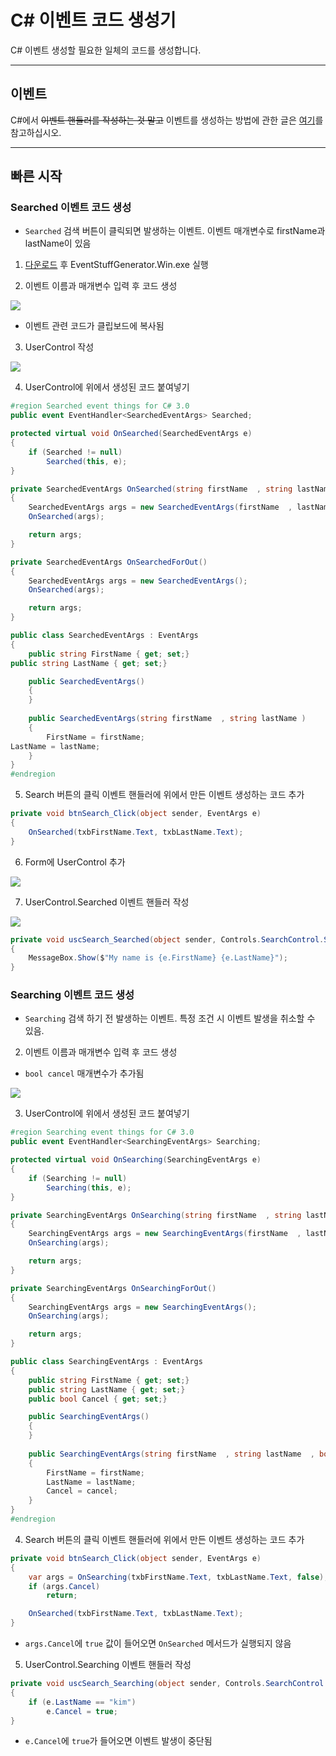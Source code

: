 # C# 이벤트 코드 생성기
C# 이벤트 생성할 필요한 일체의 코드를 생성합니다.

-----------------------------------

## 이벤트
C#에서 ~~이벤트 핸들러를 작성하는 것 말고~~ 이벤트를 생성하는 방법에 관한 글은 [여기](http://kimgwajang.tistory.com/5)를 참고하십시오.

-----------------------------------

## 빠른 시작
### Searched 이벤트 코드 생성
* `Searched` 검색 버튼이 클릭되면 발생하는  이벤트. 이벤트 매개변수로 firstName과 lastName이 있음

1. [다운로드](https://github.com/cplkimth/EventStuffGenerator/releases/download/v1.0/EventStuffGenerator.Win.zip) 후 EventStuffGenerator.Win.exe 실행

2. 이벤트 이름과 매개변수 입력 후 코드 생성

![](./documents/images/02.png)
  * 이벤트 관련 코드가 클립보드에 복사됨
3. UserControl 작성

![](./documents/images/01.png)

4. UserControl에 위에서 생성된 코드 붙여넣기
```csharp
#region Searched event things for C# 3.0
public event EventHandler<SearchedEventArgs> Searched;

protected virtual void OnSearched(SearchedEventArgs e)
{
	if (Searched != null)
		Searched(this, e);
}

private SearchedEventArgs OnSearched(string firstName  , string lastName )
{
	SearchedEventArgs args = new SearchedEventArgs(firstName  , lastName );
    OnSearched(args);

    return args;
}

private SearchedEventArgs OnSearchedForOut()
{
	SearchedEventArgs args = new SearchedEventArgs();
    OnSearched(args);

    return args;
}

public class SearchedEventArgs : EventArgs
{
	public string FirstName { get; set;}  
public string LastName { get; set;} 

	public SearchedEventArgs()
    {
	}
	
	public SearchedEventArgs(string firstName  , string lastName )
    {
		FirstName = firstName;  
LastName = lastName; 
	}
}
#endregion
```
5. Search 버튼의 클릭 이벤트 핸들러에 위에서 만든 이벤트 생성하는 코드 추가
```csharp
private void btnSearch_Click(object sender, EventArgs e)
{
    OnSearched(txbFirstName.Text, txbLastName.Text);
}
```
6. Form에 UserControl 추가

![](./documents/images/03.png)

7. UserControl.Searched 이벤트 핸들러 작성

![](./documents/images/04.png)
```csharp
private void uscSearch_Searched(object sender, Controls.SearchControl.SearchedEventArgs e)
{
    MessageBox.Show($"My name is {e.FirstName} {e.LastName}");
}
```

### Searching 이벤트 코드 생성
  * `Searching` 검색 하기 전 발생하는 이벤트. 특정 조건 시 이벤트 발생을 취소할 수 있음.

2. 이벤트 이름과 매개변수 입력 후 코드 생성
  * `bool cancel` 매개변수가 추가됨

![](./documents/images/05.png)

3. UserControl에 위에서 생성된 코드 붙여넣기
```csharp
#region Searching event things for C# 3.0
public event EventHandler<SearchingEventArgs> Searching;

protected virtual void OnSearching(SearchingEventArgs e)
{
    if (Searching != null)
        Searching(this, e);
}

private SearchingEventArgs OnSearching(string firstName  , string lastName  , bool cancel )
{
    SearchingEventArgs args = new SearchingEventArgs(firstName  , lastName  , cancel );
    OnSearching(args);

    return args;
}

private SearchingEventArgs OnSearchingForOut()
{
    SearchingEventArgs args = new SearchingEventArgs();
    OnSearching(args);

    return args;
}

public class SearchingEventArgs : EventArgs
{
    public string FirstName { get; set;}  
    public string LastName { get; set;}  
    public bool Cancel { get; set;} 

    public SearchingEventArgs()
    {
    }
	
    public SearchingEventArgs(string firstName  , string lastName  , bool cancel )
    {
        FirstName = firstName;  
        LastName = lastName;  
        Cancel = cancel; 
    }
}
#endregion
```
4. Search 버튼의 클릭 이벤트 핸들러에 위에서 만든 이벤트 생성하는 코드 추가
```csharp
private void btnSearch_Click(object sender, EventArgs e)
{
    var args = OnSearching(txbFirstName.Text, txbLastName.Text, false);
    if (args.Cancel)
        return;

    OnSearched(txbFirstName.Text, txbLastName.Text);
}
```
  * `args.Cancel`에 `true` 값이 들어오면 `OnSearched` 메서드가 실행되지 않음
5. UserControl.Searching 이벤트 핸들러 작성
```csharp
private void uscSearch_Searching(object sender, Controls.SearchControl.SearchingEventArgs e)
{
    if (e.LastName == "kim")
        e.Cancel = true;
}
```
  * `e.Cancel`에 `true`가 들어오면 이벤트 발생이 중단됨
